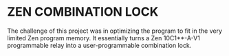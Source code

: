 ZEN COMBINATION LOCK
====================

The challenge of this project was in optimizing the program to fit in the very limited Zen program memory.  It essentially turns a Zen 10C1**-A-V1 programmable relay into a user-programmable combination lock.
